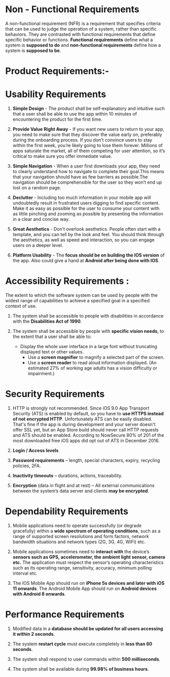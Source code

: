 Non - Functional Requirements
===========
A non-functional requirement (NFR) is a requirement that specifies criteria that can be used to judge the operation of a system, rather than specific behaviors. 
They are contrasted with functional requirements that define specific behavior or functions. **Functional requirements** define what a system is **supposed to do** and **non-functional requirements** define how a system is **supposed to be**.


 # Product Requirements:-
 
 
 # Usability Requirements
1. **Simple Design** - The product shall be self‐explanatory and intuitive such that a user shall be able to use the app within 10 minutes of encountering the product for the first time.

1. **Provide Value Right Away** - If you want new users to return to your app, you need to make sure that they discover the value early on, preferably during the onboarding process. If you don’t convince users to stay within the first week, you’re likely going to lose them forever. Millions of apps saturate the market, all of them competing for user attention, so it’s critical to make sure you offer immediate value. 
   
1. **Simple Navigation** - When a user first downloads your app, they need to clearly understand how to navigate to complete their goal.This means that your navigation should have as few barriers as possible.The navigation should be comprehensible for the user so they won’t end up lost on a random page.
    
1. **Declutter** - Including too much information in your mobile app will undoubtedly result in frustrated users digging to find specific content. Make it as easy as possible for the user to consume your content with as little pinching and zooming as possible by presenting the information in a clear and concise way.

1. **Great Aesthetics** - Don’t overlook aesthetics. People often start with a template, and you can tell by the look and feel. You should think through the aesthetics, as well as speed and interaction, so you can engage users on a deeper level. 

1. **Platform Usability** - The **focus should be on building the IOS version** of the app. Also could give a hand at **Android after being done with IOS**.
		
#  Accessibility Requirements : 

The extent to which the software system can be used by people with the widest range of capabilities to achieve a specified goal in a specified context of use.
	
1. The system shall be accessible to people with disabilities in accordance with the **Disabilities Act of 1990**.
1. The system shall be accessible by people with **specific vision needs**, to the extent that a user shall be able to:
	
	- Display the whole user interface in a large font without truncating displayed text or other values.
        - Use a **screen magnifier** to magnify a selected part of the screen.
        - Use a **screen reader** to read aloud information displayed.
        (An estimated 27% of working age adults has a vision difficulty or impairment.)


# Security Requirements

1. HTTP is strongly not recommended. Since iOS 9.0 App Transport Security (ATS) is enabled by default, so you have to **use HTTPS instead of not encrypted HTTP**. Unfortunately ATS can be easily disabled. That's fine if the app is during development and your server doesn't offer SSL yet, but an App Store build should never call HTTP requests and ATS should be enabled.
According to NowSecure 80% of 201 of the most downloaded free iOS apps did opt out of ATS in December 2016.

1. **Login / Access levels**
1. **Password requirements** –   length, special characters, expiry, recycling policies, 2FA.
1. **Inactivity timeouts**   – durations, actions, traceability.
1. **Encryption** (data in flight   and at rest) – All external communications between the system’s data server and clients **may be encrypted**.

# Dependability Requirements
 
1. Mobile applications need to operate successfully (or degrade gracefully) within a **wide spectrum of operating conditions**, such as a range of supported screen resolutions and form factors, network bandwidth situations and network types (2G, 3G, 4G, WiFi) etc.
    
1. Mobile applications sometimes need to **interact with** the device’s **sensors such as GPS, accelerometer, the ambient light sensor, camera etc.** The application must respect the sensor’s operating characteristics such as its operating range, sensitivity, accuracy, minimum polling interval etc.
    
1. The IOS Mobile App should run on **iPhone 5s devices and later with iOS 11 onwards**.
   The Android Mobile App should run on **Android devices with Android 8 onwards**.
   
# Performance Requirements

1. Modified data in a **database should be updated for all users accessing it within 2 seconds**.

1. The system **restart cycle** must execute completely in **less than 60 seconds**.
    
1. The system shall respond to user commands within **500 milliseconds**. 
    
1. The system shall be available during **99.98% of business hours**.

